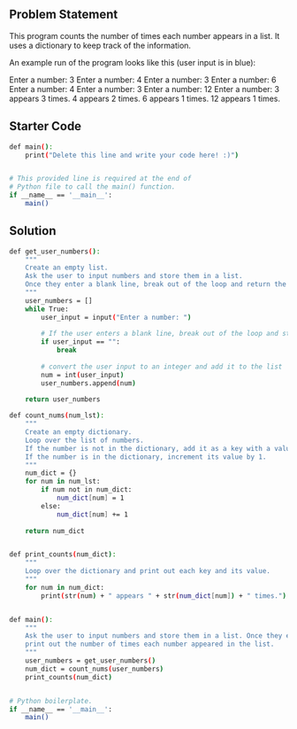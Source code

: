 ## Problem Statement

This program counts the number of times each number appears in a list. It uses a dictionary to keep track of the information.

An example run of the program looks like this (user input is in blue):

Enter a number: 3
Enter a number: 4
Enter a number: 3
Enter a number: 6
Enter a number: 4
Enter a number: 3
Enter a number: 12
Enter a number: 
3 appears 3 times.
4 appears 2 times.
6 appears 1 times.
12 appears 1 times.

## Starter Code

```bash
def main():
    print("Delete this line and write your code here! :)")


# This provided line is required at the end of
# Python file to call the main() function.
if __name__ == '__main__':
    main()
```

## Solution

```bash
def get_user_numbers():
    """
    Create an empty list.
    Ask the user to input numbers and store them in a list. 
    Once they enter a blank line, break out of the loop and return the list.
    """
    user_numbers = []
    while True:
        user_input = input("Enter a number: ")
        
        # If the user enters a blank line, break out of the loop and stop asking for input
        if user_input == "":
            break
        
        # convert the user input to an integer and add it to the list
        num = int(user_input)
        user_numbers.append(num)
    
    return user_numbers

def count_nums(num_lst):
    """
    Create an empty dictionary.
    Loop over the list of numbers. 
    If the number is not in the dictionary, add it as a key with a value of 1.
    If the number is in the dictionary, increment its value by 1.
    """
    num_dict = {}
    for num in num_lst:
        if num not in num_dict:
            num_dict[num] = 1
        else:
            num_dict[num] += 1
    
    return num_dict


def print_counts(num_dict):
    """
    Loop over the dictionary and print out each key and its value.
    """
    for num in num_dict:
        print(str(num) + " appears " + str(num_dict[num]) + " times.")


def main():
    """
    Ask the user to input numbers and store them in a list. Once they enter a blank line,
    print out the number of times each number appeared in the list.
    """
    user_numbers = get_user_numbers()
    num_dict = count_nums(user_numbers)
    print_counts(num_dict)


# Python boilerplate.
if __name__ == '__main__':
    main()
```